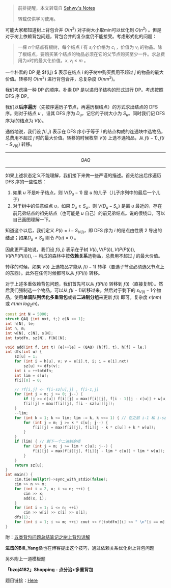 > 前排提醒，本文转载自 [Sshwy's Notes](https://notes.sshwy.name/) 
>
> 转载仅供学习使用。

可能大家都知道树上背包合并 $O(n^3)$ 对子树大小取min可以优化到 $O(n^2)$ 。但是对于树上依赖背包问题，背包合并的复杂度仍不能接受。考虑形式化的问题：

> 一棵 $n$​ 个结点有根树，每个结点 $i$​ 有 $s_i$​ 个价格为 $c_i$ ，价值为 $v_i$ 的物品。除了根结点，要购买某个结点的物品必须在它的父节点购买至少一件。求总费用为x时的最大化价值。$x,v_i \le m$ 。

一个朴素的 DP 是 $f(i,j) $​ 表示在结点 $i$ 的子树中购买费用不超过 $j$ 的物品的最大价值。转移时 $O(m^2)$ 进行背包合并，总复杂度 $O(nm^2)$。

我们考虑换一种 DP 的顺序。朴素 DP 是以递归子结构的形式进行 DP。考虑按照 DFS 序 DP。

我们以**后序遍历**（先按序遍历子节点，再遍历根结点）的方式求出结点的 DFS 序。则对于结点 $u$ ，设其 DFS 序为 $D_u$，记它的子树大小为 $S_u$。同时我们记 DFS 序为i的结点为 $V(i)$。

通俗地说，我们设 $f(i,j)$ 表示在 DFS 序小于等于 $i$ 的结点构成的连通块中选物品，总费用不超过 $j$ 时的最大价值。转移的时候枚举 $V(i)$ 上选不选物品，从 $f(i−1),f(i−S_{V(i)})$ 转移。

---

$$
QAQ
$$

---

如果上述状态定义不能理解，我们接下来做一些严谨的描述。首先给出后序遍历 DFS 序的一些性质：

1. 如果 $u$ 不是叶子结点，则 $V(D_u−1)$ 是 $u$ 的儿子（儿子序列中的最后一个儿子）
2. 对于树中的任意结点 $u$​ ，如果 $D_u \ge S_u$​​ ，则 $V(D_u−S_u)$ 是离 $u$ 最近的，存在前兄弟结点的祖先结点（也可能是 $u$ 自己）的前兄弟结点。说的很绕口，可以自己画图理解一下。

知道这个以后，我们定义 $P(i)=i−S_{V(i)}$​ ，即 DFS 序为 $i$ 的结点由性质 $2$  导出的结点；如果$D_u<S_u$ 则令 $P(u)=0$ 。

因此更严谨地说，我们设 $f(i,j)$ 表示在子树 $V(i), V(P(i)), V(P(P(i))), V(P(P(P(i)))), \cdots$ 构成的森林中按**依赖关系**选物品，总费用不超过 $j$ 的最大价值。

转移的时候，如果 $V(i)$ 上选物品才能从 $f(i−1)$ 转移（要选子节点必须选父节点上的东西）。此外在任何时候都可以从 $f(P(i))$ 转移。

对于上述多重依赖背包问题，我们首先可以从 $f(P(i))$​​ 转移到 $f(i)$​（直接复制）。然后我们强制选一个物品，可以从 $f(i−1)$​ 转移过来。然后对于剩下的 $s_{V(i)}−1$​ 个物品，使用**单调队列优化多重背包**或者**二进制分组**来更新 $f(i)$ 即可。复杂度 $\mathcal{O}(nm)$ 或 $\mathcal{O}(nm\ log_2m)$。

```cpp
const int N = 5000;
struct QAQ {int nxt, t;} e[N << 1];
int h[N], le;
int n, m;
int w[N], c[N], s[N];
int totdfn, sz[N], f[N][N];

void add(int f, int t) {e[++le] = (QAQ) {h[f], t}, h[f] = le;}
int dfs(int u) {
    sz[u] = 1;
    for (int i = h[u], v; v = e[i].t, i; i = e[i].nxt)
        sz[u] += dfs(v);
    int i = ++totdfn;
    int lim = s[u];
    f[i][0] = 0;

    // ?f[i,j] <- f[i-sz[u],j] , f[i-1,j]
    for (int j = m; j >= 0; j--) {
        if (j >= c[u]) f[i][j] = max(f[i][j], f[i - 1][j - c[u]] + w[u]); // 至少选一个物品，才能从 i-1 转移
        f[i][j] = max(f[i][j], f[i - sz[u]][j]);
    }
    --lim;
    for (int k = 1; k <= lim; lim -= k, k <<= 1) { // 在之前 i-1 和 i-sz 转移的基础上，加入多个物品（二进制）
        for (int j = m; j >= k * c[u]; j--) {
            f[i][j] = max(f[i][j], f[i][j - k * c[u]] + k * w[u]);
        }
    }
    if (lim) { // 剩下一个二进制余项
        for (int j = m; j >= lim * c[u]; j--) {
            f[i][j] = max(f[i][j], f[i][j - lim * c[u]] + lim * w[u]);
        }
    }
    return sz[u];
}
int main() {
    cin.tie(nullptr)->sync_with_stdio(false);
    cin >> n >> m;
    for (int i = 2, x; i <= n; ++i) {
        cin >> x;
        add(x, i);
    }
    for (int i = 1; i <= n; ++i)
        cin >> w[i] >> c[i] >> s[i];
    dfs(1);
    for (int i = 1; i <= m; ++i) cout << f[totdfn][i] << " \n"[i == m];
}
```

附：[五类背包问题总结笔记之树上背包详解](https://blog.bill.moe/DP-backpack-notes/)

**进击的Bill_Yang**桑也在博客提出这个技巧，通过依赖关系优化树上背包问题

另外附上一道模板题

**「bzoj4182」Shopping - 点分治+多重背包**

题目链接：[Here](https://vjudge.net/problem/%E9%BB%91%E6%9A%97%E7%88%86%E7%82%B8-4182)

